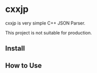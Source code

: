 # cxxjp
cxxjp is very simple C++ JSON Parser.

This project is not suitable for production.

## Install 

## How to Use

